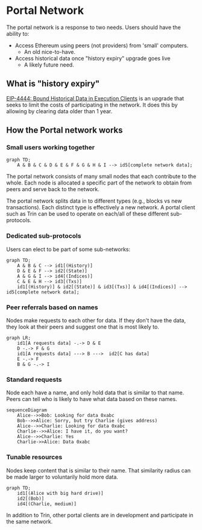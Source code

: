 # Portal Network

The portal network is a response to two needs. Users should have the ability to:
- Access Ethereum using peers (not providers) from 'small' computers.
    - An old nice-to-have.
- Access historical data once "history expiry" upgrade goes live
    - A likely future need.

## What is "history expiry"

[EIP-4444: Bound Historical Data in Execution Clients](https://eips.ethereum.org/EIPS/eip-4444)
is an upgrade that seeks to limit the costs of participating in the network. It does this
by allowing by clearing data older than 1 year.

## How the Portal network works

### Small users working together
```mermaid
graph TD;
    A & B & C & D & E & F & G & H & I --> id5[complete network data];
```
The portal network consists of many small nodes that each contribute to the whole.
Each node is allocated a specific part of the network to obtain from peers and
serve back to the network.

The portal network splits data in to different types (e.g., blocks vs new transactions).
Each distinct type is effectively a new network. A portal client such as Trin can be used to
operate on each/all of these different sub-protocols.

### Dedicated sub-protocols
Users can elect to be part of some sub-networks:
```mermaid
graph TD;
    A & B & C --> id1[(History)]
    D & E & F --> id2[(State)]
    A & G & I --> id4[(Indices)]
    C & E & H --> id3[(Txs)]
    id1[(History)] & id2[(State)] & id3[(Txs)] & id4[(Indices)] --> id5[complete network data];
```

### Peer referrals based on names
Nodes make requests to each other for data. If they don't have the data, they look at their peers and
suggest one that is most likely to.

```mermaid
graph LR;
    id1[A requests data] -.-> D & E
    D -.-> F & G
    id1[A requests data] ---> B --->  id2[C has data]
    E -.-> F
    B & G -.-> I
```

### Standard requests
Node each have a name, and only hold data that is similar to that name. Peers can tell who
is likely to have what data based on these names.
```mermaid
sequenceDiagram
    Alice-->>Bob: Looking for data 0xabc
    Bob-->>Alice: Sorry, but try Charlie (gives address)
    Alice-->>Charlie: Looking for data 0xabc
    Charlie-->>Alice: I have it, do you want?
    Alice-->>Charlie: Yes
    Charlie->>Alice: Data 0xabc
```

### Tunable resources

Nodes keep content that is similar to their name. That similarity radius can be made
larger to voluntarily hold more data.

```mermaid
graph TD;
    id1[(Alice with big hard drive)]
    id2[(Bob)]
    id4[(Charlie, medium)]
```

In addition to Trin, other portal clients are in development and participate in the same network.
